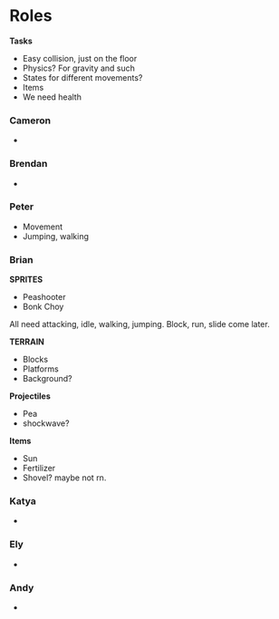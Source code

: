 
# Roles


**Tasks**
- Easy collision, just on the floor
- Physics? For gravity and such
- States for different movements?
- Items
- We need health

### Cameron
- 
### Brendan
- 
### Peter
- Movement
- Jumping, walking

### Brian
**SPRITES**
- Peashooter
- Bonk Choy
  
All need attacking, idle, walking, jumping. Block, run, slide come later.

**TERRAIN**
- Blocks
- Platforms
- Background?

**Projectiles**
- Pea
- shockwave?

**Items**
- Sun
- Fertilizer
- Shovel? maybe not rn.
  
### Katya
-
### Ely
- 
### Andy
- 
